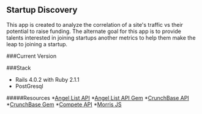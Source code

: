 ## Startup Discovery
This app is created to analyze the correlation of a site's traffic vs their potential to raise funding. The alternate goal for this app is to provide talents interested in joining startups another metrics to help them make the leap to joining a startup.


###Current Version


###Stack
* Rails 4.0.2 with Ruby 2.1.1
* PostGresql

#####Resources
*[Angel List API](https://angel.co/api)
*[Angel List API Gem](https://github.com/paulsingh/angellist-api)
*[CrunchBase API](http://developer.crunchbase.com/)
*[CrunchBase Gem](https://github.com/tylercunnion/crunchbase)
*[Compete API](https://developer.compete.com)
*[Morris JS](http://morrisjs.github.io/morris.js/lines.html)

